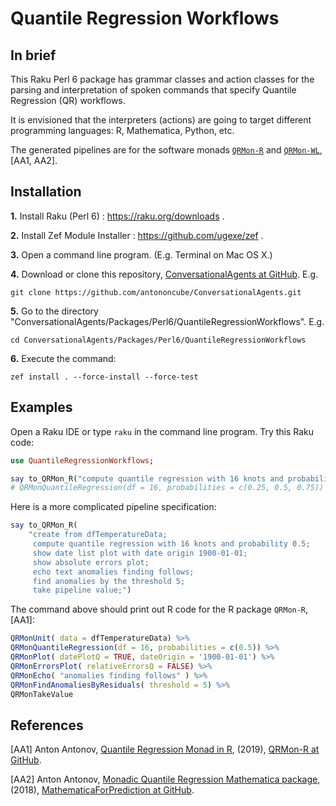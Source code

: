 # Quantile Regression Workflows 

## In brief

This Raku Perl 6 package has grammar classes and action classes for the parsing and
interpretation of spoken commands that specify Quantile Regression (QR) workflows.

It is envisioned that the interpreters (actions) are going to target different
programming languages: R, Mathematica, Python, etc.

The generated pipelines are for the software monads 
[`QRMon-R`](https://github.com/antononcube/QRMon-R) 
and
[`QRMon-WL`](https://github.com/antononcube/MathematicaForPrediction/blob/master/MonadicProgramming/MonadicQuantileRegression.m),
\[AA1, AA2\].
  
## Installation

**1.** Install Raku (Perl 6) : https://raku.org/downloads . 

**2.** Install Zef Module Installer : https://github.com/ugexe/zef .

**3.** Open a command line program. (E.g. Terminal on Mac OS X.)

**4.** Download or clone this repository,
[ConversationalAgents at GitHub](https://github.com/antononcube/ConversationalAgents). E.g.

```
git clone https://github.com/antononcube/ConversationalAgents.git
```

**5.** Go to the directory "ConversationalAgents/Packages/Perl6/QuantileRegressionWorkflows". E.g.

```
cd ConversationalAgents/Packages/Perl6/QuantileRegressionWorkflows
```

**6.** Execute the command:
 
```
zef install . --force-install --force-test
```

## Examples

Open a Raku IDE or type `raku` in the command line program. Try this Raku code:

```raku
use QuantileRegressionWorkflows;

say to_QRMon_R("compute quantile regression with 16 knots and probabilities 0.25, 0.5 and 0.75");
# QRMonQuantileRegression(df = 16, probabilities = c(0.25, 0.5, 0.75))
``` 
    
Here is a more complicated pipeline specification:

```raku
say to_QRMon_R(
    "create from dfTemperatureData;
     compute quantile regression with 16 knots and probability 0.5;
     show date list plot with date origin 1900-01-01;
     show absolute errors plot;
     echo text anomalies finding follows;
     find anomalies by the threshold 5;
     take pipeline value;")
```

The command above should print out R code for the R package `QRMon-R`, \[AA1\]:

```r
QRMonUnit( data = dfTemperatureData) %>%
QRMonQuantileRegression(df = 16, probabilities = c(0.5)) %>%
QRMonPlot( datePlotQ = TRUE, dateOrigin = '1900-01-01') %>%
QRMonErrorsPlot( relativeErrorsQ = FALSE) %>%
QRMonEcho( "anomalies finding follows" ) %>%
QRMonFindAnomaliesByResiduals( threshold = 5) %>%
QRMonTakeValue
```    

## References

\[AA1\] Anton Antonov,
[Quantile Regression Monad in R](https://github.com/antononcube/QRMon-R), 
(2019),
[QRMon-R at GitHub](https://github.com/antononcube/QRMon-R).

\[AA2\] Anton Antonov,
[Monadic Quantile Regression Mathematica package](https://github.com/antononcube/MathematicaForPrediction/blob/master/MonadicProgramming/MonadicQuantileRegression.m), 
(2018),
[MathematicaForPrediction at GitHub](https://github.com/antononcube/MathematicaForPrediction).
